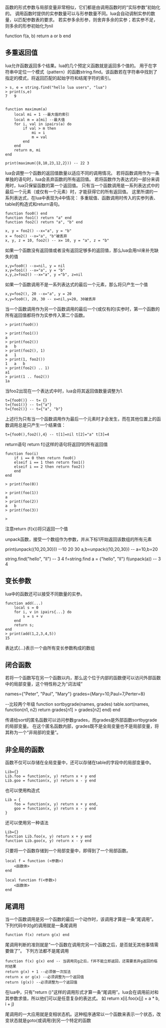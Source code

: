 函数的形式参数与局部变量非常相似，它们都是由调用函数时的“实际参数”初始化的。
调用函数时提供的实参数量可以与形参数量不同。lua会自动调制实参的数量，以匹配参数表的要求。
若实参多余形参，则舍弃多余的实参；若实参不足，则多余的形参初始化为nil

function f(a, b) return a or b end

## 多重返回值
lua允许函数返回多个结果。lua的几个预定义函数就是返回多个值的。
用于在字符串中定位一个模式（pattern）的函数string.find。该函数若在字符串中找到了指定的模式，将返回匹配的起始字符和结尾字符的索引。

    > s, e = string.find("hello lua users", "lua")
    > print(s,e)
    7	9


    function maximum(a)
        local mi = 1 --最大值的索引
        local m = a[mi] --最大值
        for i, val in ipairs(a) do
            if val > m then
                mi = i
                m = val
            end
        end
        return m, mi
    end

    print(maximum({8,10,23,12,2})) -- 22 3

lua会调整一个函数的返回值数量以适应不同的调用情况。
若将函数调用作为一条单独的语句时，lua会丢弃函数的所有返回值。
若将函数作为表达式的一部分来调用时，lua只保留函数的第一个返回值。
只有当一个函数调用是一系列表达式中的最后一个元素（或仅有一个元素）时，才能获得它的所有返回值。
这里所谓的一系列表达式，在lua中表现为4中情况：
多重赋值、函数调用时传入的实参列表、table的构造式和return语句。

    function foo0() end
    function foo1() return "a" end
    function foo2() return "a", "b" end

    x, y = foo2() --x="a", y = "b"
    x = foo2() --x="a", "b"被丢弃
    x, y, z = 10, foo2() -- x= 10, y = "a", z = "b"

如果一个函数没有返回值或者没有返回足够多的返回值，那么lua会用nil来补充缺失的值

    x,y=foo0() --x=nil, y = nil
    x,y=foo1() --x="a", y = "b"
    x,y,z=foo2() --x="a", y ="b", z=nil

如果一个函数调用不是一系列表达式的最后一个元素，那么将只产生一个值

    x,y=foo2(), 20 --x="a", y = 20
    x,y=foo0(), 20, 30 -- x=nil,y=20, 30被丢弃

当一个函数调用作为另一个函数调用的最后一个(或仅有的)实参时，第一个函数的所有返回值都将作为实参传入第二个函数。

    > print(foo0())

    > print(foo1())
    a
    > print(foo2())
    a	b
    > print(foo2(), 1)
    a	1
    > print(1, foo2())
    1	a	b
    > print(foo2() .. 1)
    a1
    > print(1 .. foo2())
    1a

当foo2出现在一个表达式中时，lua会将其返回值数量调整为1.

    t={foo0()} -- t= {}
    t={foo1()} -- t={"a"}
    t={foo2()} -- t={"a", "b"}

上述行为只有当一个函数调用作为最后一个元素时才会发生，而在其他位置上的函数调用总是只产生一个结果值：

    t={foo0(),foo2(),4} -- t[1]=nil t[2]="a" t[3]=4

return语句 return f()这样的语句将返回f的所有返回值

    function foo(i)
        if i == 0 then return foo0()
        elseif i == 1 then return foo1()
        elseif i == 2 then return foo2()
        end
    end

    > print(foo(0))

    > print(foo(1))
    a
    > print(foo(2))
    a	b
    > print(foo(3))

    >

注意return (f(x))将只返回一个值

unpack函数，接受一个数组作为参数，并从下标1开始返回该数组的所有元素

print(unpack({10,20,30})) --10	20	30
a,b=unpack({10,20,30}) -- a=10,b=20

string.find("hello", "ll") -- 3	4
f=string.find
a = {"hello", "ll"}
f(unpack(a)) -- 3	4

## 变长参数
lua中的函数还可以接受不同数量的实参。

    function add(...)
        local s = 0
        for i, v in ipairs{...} do
            s = s + v
        end
        return s;
    end
    > print(add(1,2,3,4,5))
    15

表达式{...}表示一个由所有变长参数构成的数组


## 闭合函数
若将一个函数写在另一个函数以内，那么这个位于内部的函数便可以访问外部函数中的局部变量，这个特性称之为“词法域”

names={"Peter", "Paul", "Mary"}
grades={Mary=10,Paul=7,Perter=8}

--比较两个年级
    function sortbygrade(names, grades)
        table.sort(names, function(n1, n2)
            return grades[n1] > grades[n2]
        end)
    end

传递给sort的匿名函数可以访问参数grades，而grades是外部函数sortbygrade的局部变量。
在这个匿名函数内部，grades既不是全局变量也不是局部变量，将其称为一个“非局部的变量”。

## 非全局的函数
函数不仅可以存储在全局变量中，还可以存储在table的字段中的局部变量中。

    Lib={}
    Lib.foo = function(x, y) return x + y end
    Lib.goo = function(x, y) return x - y end

也可以使用构造式

    Lib = {
        foo = function(x, y) return x + y end,
        goo = function(x, y) return x - y end
    }

还可以使用另一种语法

    Lib={}
    function Lib.foo(x, y) return x + y end
    function Lib.goo(x, y) return x - y end

只要将一个函数存储到一个局部变量中，即得到了一个局部函数。

    local f = function (<参数>)
        <函数体>
    end

    local function f(<参数>)
        <函数体>
    end

## 尾调用
当一个函数调用是另一个函数的最后一个动作时，该调用才算是一条“尾调用”。
下列代码中对g的调用就是一条尾调用

    function f(x) return g(x) end

尾调用判断的准则就是“一个函数在调用完另一个函数之后，是否就无其他事情需要做了”。
下列方法都不是尾调用

    function f(x) g(x) end -- 当调用完g之后，f并不能立即返回，还需要丢弃g返回的临时结果
    return g(x) + 1 --必须做一次加法
    return x or g(x) --必须调整为一个返回值
    return (g(x)) --必须调整为一个返回值

在lua中，只有"return <func>(<args>)"这样的调用形式才算一条“尾调用”。lua会在调用前对<func>和其参数求值，所以他们可以是任意复杂的表达式。
如 return x[i].foo(x[j] + a * b, i + j)

尾调用的一大应用就是变相状态机。这种程序通常以一个函数来表示一个状态，改变状态就是goto(或调用)到另一个特定的函数


